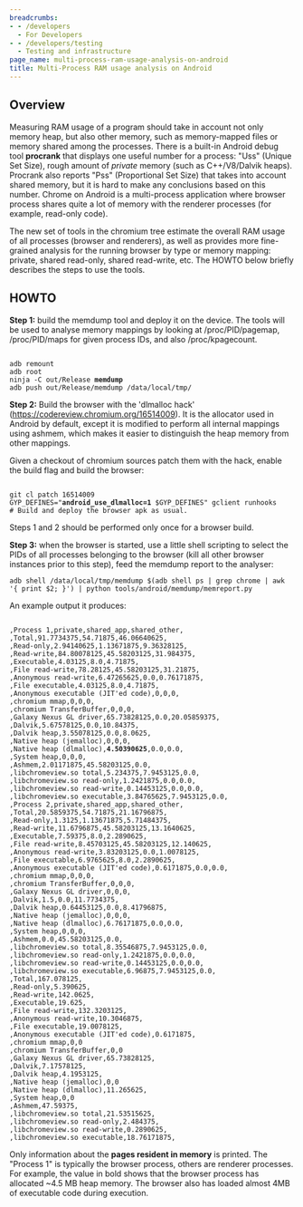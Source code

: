 ```yaml
---
breadcrumbs:
- - /developers
  - For Developers
- - /developers/testing
  - Testing and infrastructure
page_name: multi-process-ram-usage-analysis-on-android
title: Multi-Process RAM usage analysis on Android
---
```


## Overview

Measuring RAM usage of a program should take in account not only memory heap,
but also other memory, such as memory-mapped files or memory shared among the
processes. There is a built-in Android debug tool **procrank** that displays one
useful number for a process: "Uss" (Unique Set Size), rough amount of *private*
memory (such as C++/V8/Dalvik heaps). Procrank also reports "Pss" (Proportional
Set Size) that takes into account shared memory, but it is hard to make any
conclusions based on this number. Chrome on Android is a multi-process
application where browser process shares quite a lot of memory with the renderer
processes (for example, read-only code).

The new set of tools in the chromium tree estimate the overall RAM usage of all
processes (browser and renderers), as well as provides more fine-grained
analysis for the running browser by type or memory mapping: private, shared
read-only, shared read-write, etc. The HOWTO below briefly describes the steps
to use the tools.

## HOWTO

**Step 1:** build the memdump tool and deploy it on the device. The tools will
be used to analyse memory mappings by looking at /proc/PID/pagemap,
/proc/PID/maps for given process IDs, and also /proc/kpagecount.

<pre><code>
adb remount
adb root
ninja -C out/Release <b>memdump</b>
adb push out/Release/memdump /data/local/tmp/
</code></pre>

**Step 2:** Build the browser with the 'dlmalloc hack'
(<https://codereview.chromium.org/16514009>). It is the allocator used in
Android by default, except it is modified to perform all internal mappings using
ashmem, which makes it easier to distinguish the heap memory from other
mappings.

Given a checkout of chromium sources patch them with the hack, enable the build
flag and build the browser:

<pre><code>
git cl patch 16514009
GYP_DEFINES="<b>android_use_dlmalloc=1</b> $GYP_DEFINES" gclient runhooks
# Build and deploy the browser apk as usual.
</code></pre>

Steps 1 and 2 should be performed only once for a browser build.

**Step 3:** when the browser is started, use a little shell scripting to select
the PIDs of all processes belonging to the browser (kill all other browser
instances prior to this step), feed the memdump report to the analyser:

```none
adb shell /data/local/tmp/memdump $(adb shell ps | grep chrome | awk '{ print $2; }') | python tools/android/memdump/memreport.py
```

An example output it produces:

<pre><code>
,Process 1,private,shared_app,shared_other,
,Total,91.7734375,54.71875,46.06640625,
,Read-only,2.94140625,1.13671875,9.36328125,
,Read-write,84.80078125,45.58203125,31.984375,
,Executable,4.03125,8.0,4.71875,
,File read-write,78.28125,45.58203125,31.21875,
,Anonymous read-write,6.47265625,0.0,0.76171875,
,File executable,4.03125,8.0,4.71875,
,Anonymous executable (JIT'ed code),0,0,0,
,chromium mmap,0,0,0,
,chromium TransferBuffer,0,0,0,
,Galaxy Nexus GL driver,65.73828125,0.0,20.05859375,
,Dalvik,5.67578125,0.0,10.84375,
,Dalvik heap,3.55078125,0.0,8.0625,
,Native heap (jemalloc),0,0,0,
,Native heap (dlmalloc),<b>4.50390625</b>,0.0,0.0,
,System heap,0,0,0,
,Ashmem,2.01171875,45.58203125,0.0,
,libchromeview.so total,5.234375,7.9453125,0.0,
,libchromeview.so read-only,1.2421875,0.0,0.0,
,libchromeview.so read-write,0.14453125,0.0,0.0,
,libchromeview.so executable,3.84765625,7.9453125,0.0,
,Process 2,private,shared_app,shared_other,
,Total,20.5859375,54.71875,21.16796875,
,Read-only,1.3125,1.13671875,5.71484375,
,Read-write,11.6796875,45.58203125,13.1640625,
,Executable,7.59375,8.0,2.2890625,
,File read-write,8.45703125,45.58203125,12.140625,
,Anonymous read-write,3.83203125,0.0,1.0078125,
,File executable,6.9765625,8.0,2.2890625,
,Anonymous executable (JIT'ed code),0.6171875,0.0,0.0,
,chromium mmap,0,0,0,
,chromium TransferBuffer,0,0,0,
,Galaxy Nexus GL driver,0,0,0,
,Dalvik,1.5,0.0,11.7734375,
,Dalvik heap,0.64453125,0.0,8.41796875,
,Native heap (jemalloc),0,0,0,
,Native heap (dlmalloc),6.76171875,0.0,0.0,
,System heap,0,0,0,
,Ashmem,0.0,45.58203125,0.0,
,libchromeview.so total,8.35546875,7.9453125,0.0,
,libchromeview.so read-only,1.2421875,0.0,0.0,
,libchromeview.so read-write,0.14453125,0.0,0.0,
,libchromeview.so executable,6.96875,7.9453125,0.0,
,Total,167.078125,
,Read-only,5.390625,
,Read-write,142.0625,
,Executable,19.625,
,File read-write,132.3203125,
,Anonymous read-write,10.3046875,
,File executable,19.0078125,
,Anonymous executable (JIT'ed code),0.6171875,
,chromium mmap,0,0
,chromium TransferBuffer,0,0
,Galaxy Nexus GL driver,65.73828125,
,Dalvik,7.17578125,
,Dalvik heap,4.1953125,
,Native heap (jemalloc),0,0
,Native heap (dlmalloc),11.265625,
,System heap,0,0
,Ashmem,47.59375,
,libchromeview.so total,21.53515625,
,libchromeview.so read-only,2.484375,
,libchromeview.so read-write,0.2890625,
,libchromeview.so executable,18.76171875,
</code></pre>

Only information about the **pages resident in memory** is printed. The "Process
1" is typically the browser process, others are renderer processes. For example,
the value in bold shows that the browser process has allocated ~4.5 MB heap
memory. The browser also has loaded almost 4MB of executable code during
execution.
